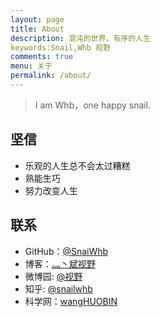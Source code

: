 ```yaml
---
layout: page
title: About
description: 混沌的世界，有序的人生
keywords:Snail,Whb 视野
comments: true
menu: 关于
permalink: /about/
---
```


> I am Whb，one happy snail.


## 坚信
* 乐观的人生总不会太过糟糕
* 熟能生巧
* 努力改变人生

## 联系

* GitHub：[@SnaiWhb](https://github.com/SnailWhb)
* 博客：[灬丶斌视野](http://blog.sina.com.cn/u/2517674831)
* 微博园: [@视野](https://home.cnblogs.com/u/whb-20160329/)
* 知乎: [@snailwhb](https://www.zhihu.com/people/snailwhb/)
* 科学网：[wangHUOBIN](http://blog.sciencenet.cn/u/wangHUOBIN)



